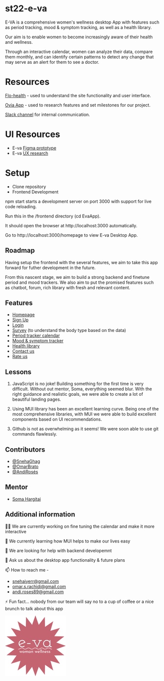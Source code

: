 # st22-e-va

E-VA is a comprehensive women's wellness desktop App with features such as period tracking, mood & symptom tracking, as well as a health library.

Our aim is to enable women to become increasingly aware of their health and wellness.

Through an interactive calendar, women can analyze their data, compare them monthly, and can identify certain patterns to detect any change that may serve as an alert for them to see a doctor.

# Resources

[Flo-health](https://flo.health/) - used to understand the site functionality and user interface.

[Ovia App](https://www.oviahealth.com/apps/) - used to research features and set milestones for our project.

[Slack channel](https://join.slack.com/share/enQtMzgxMjMwNjYwMDQyMi04NzYzYTE5MzUyNTNhMTBkMGVkZjdhOTkxMjYzZDA1ZmM5NDJmMDA2ZjFlYWYwMjRmNjdlNjMzMDFlMmZmOGRj) for internal communication.

# UI Resources

- E-va [Figma prototype](https://www.figma.com/proto/TiA9UZStj5QIaA6ljHyjVS/E-va-Desktop?page-id=0%3A1&node-[…]le-down&starting-point-node-id=127%3A7764&show-proto-sidebar=1)
- E-va [UX research](https://www.notion.so/UX-E-va-Research-c5c70cd409994edc87b2b8549d3b8a8e)

# Setup

- Clone repository
- Frontend Development

npm start starts a development server on port 3000 with support for live code reloading.

Run this in the /frontend directory (cd EvaApp).

It should open the browser at http://localhost:3000 automatically.

Go to http://localhost:3000/homepage to view E-va Desktop App.

## Roadmap

Having setup the frontend with the several features, we aim to take this app forward for futher development in the future.

From this nascent stage, we aim to build a strong backend and finetune period and mood trackers. We also aim to put the promised features such as chatbot, forum, rich library with fresh and relevant content.

## Features

- [Homepage](http://localhost:3000/homepage)
- [Sign Up](http://localhost:3000/signup)
- [Login](http://localhost:3000/login)
- [Survey](http://localhost:3000/survey) (to understand the body type based on the data)
- [Period tracker calendar](http://localhost:3000/periodtracker)
- [Mood & symptom tracker](http://localhost:3000/tracker)
- [Health library](http://localhost:3000/health)
- [Contact us](http://localhost:3000/contactus)
- [Rate us](http://localhost:3000/rateus)

## Lessons

1. JavaScript is no joke! Building something for the first time is very difficult. Without out mentor, Soma, everything seemed blur.
   With the right guidance and realistic goals, we were able to create a lot of beautiful landing pages.

2. Using MUI library has been an excellent learning curve. Being one of the most comprehensive libraries, with MUI we were able to build excellent components based on UI recommendations.

3. Github is not as overwhelming as it seems! We were soon able to use git commands flawlessly.

## Contributors

- [@SnehaGhag](https://github.com/SnehaGhag)
- [@OmarBrato](https://github.com/brato3)
- [@AndiRosés](https://github.com/andiroses)

## Mentor

- [Soma Hargitai](https://github.com/somahargitai)

## Additional information

👩‍💻 We are currently working on fine tuning the calendar and make it more interactive

🧠 We currently learning how MUI helps to make our lives easy

🤔 We are looking for help with backend developemnt

💬 Ask us about the desktop app functionality & future plans

📫 How to reach me -

- snehaiyerr@gmail.com
- omar.s.rachidi@gmail.com
- andi.roses89@gmail.com

⚡️ Fun fact... nobody from our team will say no to a cup of coffee or a nice brunch to talk about this app

![Logo](./EvaApp/src/Component/HealthImages/evalogo.png)
